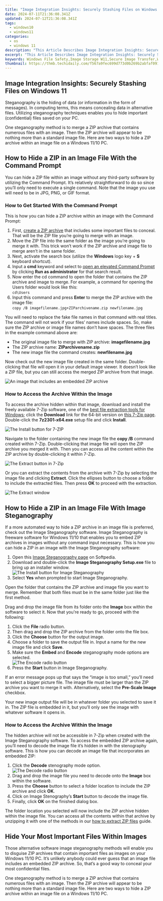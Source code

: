 ```yaml
---
title: "Image Integration Insights: Securely Stashing Files on Windows 11"
date: 2024-07-11T21:36:08.341Z
updated: 2024-07-12T21:36:08.341Z
tags:
  - windows10
  - windows11
categories:
  - os
  - windows 11
description: "This Article Describes Image Integration Insights: Securely Stashing Files on Windows 11"
excerpt: "This Article Describes Image Integration Insights: Securely Stashing Files on Windows 11"
keywords: Windows File Safety,Image Storage W11,Secure Image Transfer,Windows File Integration,Insightful Image Saving,Stashing Files Protocol,Security in Img Integr
thumbnail: https://thmb.techidaily.com/f567a9fec699d773d0b269b2abfaf091f129a875a6f111520a97150e50266041.jpg
---
```


## Image Integration Insights: Securely Stashing Files on Windows 11

 Steganography is the hiding of data (or information in the form of messages). In computing terms, this means concealing data in alternative files. Utilizing steganography techniques enables you to hide important (confidential) files saved on your PC.

 One steganography method is to merge a ZIP archive that contains numerous files with an image. Then the ZIP archive will appear to be nothing more than a standard image file. Here are two ways to hide a ZIP archive within an image file on a Windows 11/10 PC.

## How to Hide a ZIP in an Image File With the Command Prompt

 You can hide a ZIP file within an image without any third-party software by utilizing the Command Prompt. It’s relatively straightforward to do so since you’ll only need to execute a single command. Note that the image you use will need to be in JPG, PNG, or GIF format.

### How to Get Started With the Command Prompt

 This is how you can hide a ZIP archive within an image with the Command Prompt:

1. First, [create a ZIP archive](https://www.makeuseof.com/easy-ways-create-zip-file-windows-10/#) that includes some important files to conceal. That will be the ZIP file you’re going to merge with an image.
2. Move the ZIP file into the same folder as the image you’re going to merge it with. This trick won’t work if the ZIP archive and image file to merge aren’t in the same folder.
3. Next, activate the search box (utilize the **Windows** logo key + **S** keyboard shortcut).
4. Input a **cmd** keyword and select to [open an elevated Command Prompt](https://www.makeuseof.com/windows-run-command-prompt-admin/) by clicking **Run as administrator** for that search result.
5. Now enter the cd command to open the folder that contains the ZIP archive and image to merge. For example, a command for opening the Users folder would look like this:  
`cd\Users`
6. Input this command and press **Enter** to merge the ZIP archive with the image file:  
`copy /B imagefilename.jpg+ZIParchivename.zip newfilename.jpg`

 You will need to replace the fake file names in that command with real titles. The command will not work if your files’ names include spaces. So, make sure the ZIP archive or image file names don’t have spaces. The three files in the example command above are:

* The original image file to merge with ZIP archive: **imagefilename.jpg**
* The ZIP archive name: **ZIParchivename.zip**
* The new image file the command creates: **newfilename.jpg**

 Now check out the new image file created in the same folder. Double-clicking that file will open it in your default image viewer. It doesn’t look like a ZIP file, but you can still access the merged ZIP archive from that image.

![An image that includes an embedded ZIP archive](https://static1.makeuseofimages.com/wordpress/wp-content/uploads/2023/08/image-with-embedded-archive.jpg)

### How to Access the Archive Within the Image

 To access the archive hidden within that image, download and install the freely available 7-Zip software, one of the [best file extraction tools for Windows](https://www.makeuseof.com/tag/the-top-3-file-compression-extraction-softwares/); click the **Download** link for the 64-bit version on [this 7-Zip page](https://www.7-zip.org/). Double-click the **7z2301-x64.exe** setup file and click **Install**.

![The Install button for 7-ZIP](https://static1.makeuseofimages.com/wordpress/wp-content/uploads/2023/08/install-button.jpg)

 Navigate to the folder containing the new image file the **copy /B** command created within 7-Zip. Double-clicking that image file will open the ZIP archive you merged it with. Then you can access all the content within the ZIP archive by double-clicking it within 7-Zip.

![The Extract button in 7-Zip](https://static1.makeuseofimages.com/wordpress/wp-content/uploads/2023/08/an-image-zip-file.jpg)

 Or you can extract the contents from the archive with 7-Zip by selecting the image file and clicking **Extract**. Click the ellipses button to choose a folder to include the extracted files. Then press **OK** to proceed with the extraction.

![The Extract window](https://static1.makeuseofimages.com/wordpress/wp-content/uploads/2023/08/extract-window.jpg)

## How to Hide a ZIP in an Image File With Image Steganography

 If a more automated way to hide a ZIP archive in an image file is preferred, check out the Image Steganography software. Image Steganography is freeware software for Windows 11/10 that enables you to embed ZIP archives in images without any command input necessary. This is how you can hide a ZIP in an image with the Image Steganography software:

1. Open this [Image Steganography page](https://www.softpedia.com/get/Multimedia/Graphic/Graphic-Editors/Image-Steganography.shtml) on Softpedia.
2. Download and double-click the **Image Steganography Setup.exe** file to bring up an installer window.  
![The Install button for Image Steganography](https://static1.makeuseofimages.com/wordpress/wp-content/uploads/2023/08/install-button-for-software.jpg)
3. Select **Yes** when prompted to start Image Steganography.

 Open the folder that contains the ZIP archive and image file you want to merge. Remember that both files must be in the same folder just like the first method.

 Drag and drop the image file from its folder onto the **Image** box within the software to select it. Now that you're ready to go, proceed with the following:

1. Click the **File** radio button.
2. Then drag and drop the ZIP archive from the folder onto the file box.
3. Click the **Choose** button for the output image.
4. Choose a folder to save the output file in. Input a name for the new image file and click **Save**.
5. Make sure the **Embed** and **Encode** steganography mode options are selected.  
![The Encode radio button](https://static1.makeuseofimages.com/wordpress/wp-content/uploads/2023/08/the-start-button.jpg)
6. Press the **Start** button in Image Steganography.

 If an error message pops up that says the “image is too small,” you’ll need to select a bigger picture file. The image file must be larger than the ZIP archive you want to merge it with. Alternatively, select the **Pre-Scale Image** checkbox.

 Your new image output file will be in whatever folder you selected to save it in. The ZIP file is embedded in it, but you’ll only see the image with whatever software it opens in.

### How to Access the Archive Within the Image

 The hidden archive will not be accessible in 7-Zip when created with the Image Steganography software. To access the embedded ZIP archive again, you’ll need to decode the image file it’s hidden in with the stenography software. This is how you can decode an image file that incorporates an embedded ZIP:

1. Click the **Decode** stenography mode option.  
![The Decode radio button](https://static1.makeuseofimages.com/wordpress/wp-content/uploads/2023/08/the-decode-option.jpg)
2. Drag and drop the image file you need to decode onto the **Image** box within the software.
3. Press the **Choose** button to select a folder location to include the ZIP archive and click **OK**.
4. Click on Image Stenography’s **Start** button to decode the image file.
5. Finally, click **OK** on the finished dialog box.

 The folder location you selected will now include the ZIP archive hidden within the image file. You can access all the contents within that archive by unzipping it with one of the methods in our [how to extract ZIP files](https://www.makeuseof.com/unzip-files-windows-10/) guide.

## Hide Your Most Important Files Within Images

 Those alternative software image steganography methods will enable you to disguise ZIP archives that contain important files as images on your Windows 11/10 PC. It’s unlikely anybody could ever guess that an image file includes an embedded ZIP archive. So, that’s a good way to conceal your most confidential files.

 One steganography method is to merge a ZIP archive that contains numerous files with an image. Then the ZIP archive will appear to be nothing more than a standard image file. Here are two ways to hide a ZIP archive within an image file on a Windows 11/10 PC.



<ins class="adsbygoogle"
      style="display:block"
      data-ad-client="ca-pub-7571918770474297"
      data-ad-slot="8358498916"
      data-ad-format="auto"
      data-full-width-responsive="true"></ins>

